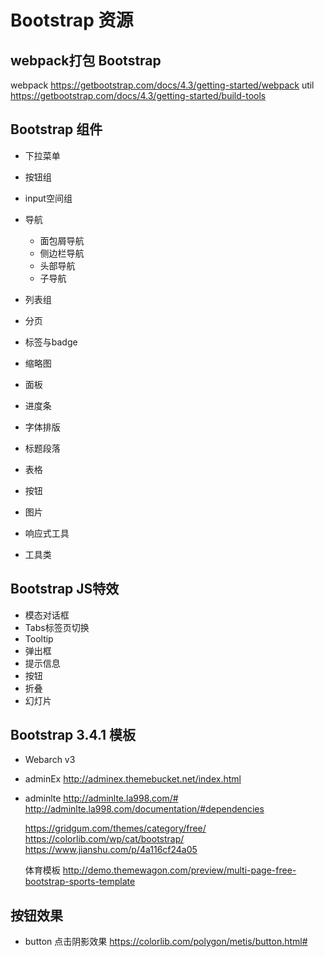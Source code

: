 # Bootstrap 资源

## webpack打包 Bootstrap
webpack
	https://getbootstrap.com/docs/4.3/getting-started/webpack
util
	https://getbootstrap.com/docs/4.3/getting-started/build-tools


## Bootstrap 组件
* 下拉菜单
* 按钮组
* input空间组
* 导航
	* 面包屑导航
	* 侧边栏导航
	* 头部导航
	* 子导航

* 列表组
* 分页
* 标签与badge
* 缩略图
* 面板
* 进度条

* 字体排版
* 标题段落
* 表格
* 按钮
* 图片
* 响应式工具
* 工具类




## Bootstrap JS特效
* 模态对话框
* Tabs标签页切换
* Tooltip
* 弹出框
* 提示信息
* 按钮
* 折叠
* 幻灯片



## Bootstrap 3.4.1 模板
* Webarch v3

* adminEx
	http://adminex.themebucket.net/index.html

* adminlte 
  http://adminlte.la998.com/#
  http://adminlte.la998.com/documentation/#dependencies

  https://gridgum.com/themes/category/free/
  https://colorlib.com/wp/cat/bootstrap/
  https://www.jianshu.com/p/4a116cf24a05

  体育模板
  http://demo.themewagon.com/preview/multi-page-free-bootstrap-sports-template




## 按钮效果
* button 点击阴影效果
	https://colorlib.com/polygon/metis/button.html#